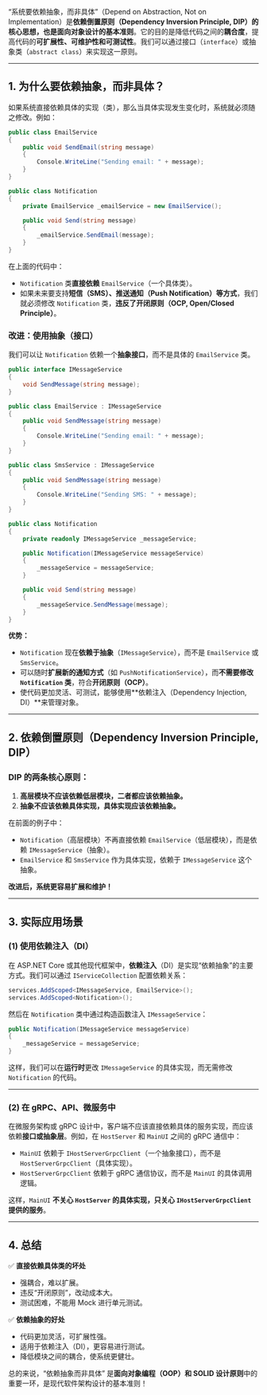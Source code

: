 “系统要依赖抽象，而非具体”（Depend on Abstraction, Not on Implementation）是**依赖倒置原则（Dependency Inversion Principle, DIP）**的核心思想，也是**面向对象设计的基本准则**。它的目的是降低代码之间的**耦合度**，提高代码的**可扩展性、可维护性和可测试性**。我们可以通过接口（`interface`）或抽象类（`abstract class`）来实现这一原则。

---

## 1. **为什么要依赖抽象，而非具体？**

如果系统直接依赖具体的实现（类），那么当具体实现发生变化时，系统就必须随之修改。例如：

```csharp
public class EmailService
{
    public void SendEmail(string message)
    {
        Console.WriteLine("Sending email: " + message);
    }
}

public class Notification
{
    private EmailService _emailService = new EmailService();

    public void Send(string message)
    {
        _emailService.SendEmail(message);
    }
}
```

在上面的代码中：
- `Notification` 类**直接依赖** `EmailService`（一个具体类）。
- 如果未来要支持**短信（SMS）、推送通知（Push Notification）等方式**，我们就必须修改 `Notification` 类，**违反了开闭原则（OCP, Open/Closed Principle）**。

### **改进：使用抽象（接口）**
我们可以让 `Notification` 依赖一个**抽象接口**，而不是具体的 `EmailService` 类。

```csharp
public interface IMessageService
{
    void SendMessage(string message);
}

public class EmailService : IMessageService
{
    public void SendMessage(string message)
    {
        Console.WriteLine("Sending email: " + message);
    }
}

public class SmsService : IMessageService
{
    public void SendMessage(string message)
    {
        Console.WriteLine("Sending SMS: " + message);
    }
}

public class Notification
{
    private readonly IMessageService _messageService;

    public Notification(IMessageService messageService)
    {
        _messageService = messageService;
    }

    public void Send(string message)
    {
        _messageService.SendMessage(message);
    }
}
```

**优势：**
- `Notification` 现在**依赖于抽象**（`IMessageService`），而不是 `EmailService` 或 `SmsService`。
- 可以随时**扩展新的通知方式**（如 `PushNotificationService`），而**不需要修改 `Notification` 类**，符合**开闭原则（OCP）**。
- 使代码更加灵活、可测试，能够使用**依赖注入（Dependency Injection, DI）**来管理对象。

---

## 2. **依赖倒置原则（Dependency Inversion Principle, DIP）**
### **DIP 的两条核心原则：**
1. **高层模块不应该依赖低层模块，二者都应该依赖抽象。**
2. **抽象不应该依赖具体实现，具体实现应该依赖抽象。**

在前面的例子中：
- `Notification`（高层模块）不再直接依赖 `EmailService`（低层模块），而是依赖 `IMessageService`（抽象）。
- `EmailService` 和 `SmsService` 作为具体实现，依赖于 `IMessageService` 这个抽象。

**改进后，系统更容易扩展和维护！**

---

## 3. **实际应用场景**
### **(1) 使用依赖注入（DI）**
在 ASP.NET Core 或其他现代框架中，**依赖注入**（DI）是实现“依赖抽象”的主要方式。我们可以通过 `IServiceCollection` 配置依赖关系：

```csharp
services.AddScoped<IMessageService, EmailService>();
services.AddScoped<Notification>();
```

然后在 `Notification` 类中通过构造函数注入 `IMessageService`：

```csharp
public Notification(IMessageService messageService)
{
    _messageService = messageService;
}
```

这样，我们可以在**运行时**更改 `IMessageService` 的具体实现，而无需修改 `Notification` 的代码。

---

### **(2) 在 gRPC、API、微服务中**
在微服务架构或 gRPC 设计中，客户端不应该直接依赖具体的服务实现，而应该依赖**接口或抽象层**。例如，在 `HostServer` 和 `MainUI` 之间的 gRPC 通信中：
- `MainUI` 依赖于 `IHostServerGrpcClient`（一个抽象接口），而不是 `HostServerGrpcClient`（具体实现）。
- `HostServerGrpcClient` 依赖于 gRPC 通信协议，而不是 `MainUI` 的具体调用逻辑。

这样，`MainUI` **不关心 `HostServer` 的具体实现，只关心 `IHostServerGrpcClient` 提供的服务**。

---

## 4. **总结**
✅ **直接依赖具体类的坏处**
- 强耦合，难以扩展。
- 违反“开闭原则”，改动成本大。
- 测试困难，不能用 Mock 进行单元测试。

✅ **依赖抽象的好处**
- 代码更加灵活，可扩展性强。
- 适用于依赖注入（DI），更容易进行测试。
- 降低模块之间的耦合，使系统更健壮。

总的来说，“依赖抽象而非具体” 是**面向对象编程（OOP）和 SOLID 设计原则**中的重要一环，是现代软件架构设计的基本准则！


